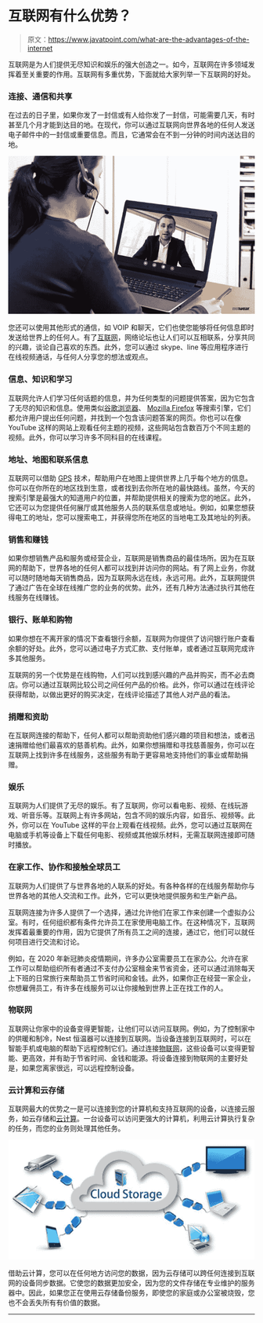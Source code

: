 # 互联网有什么优势？

> 原文：<https://www.javatpoint.com/what-are-the-advantages-of-the-internet>

互联网是为人们提供无尽知识和娱乐的强大创造之一。如今，互联网在许多领域发挥着至关重要的作用。互联网有多重优势，下面就给大家列举一下互联网的好处。

### 连接、通信和共享

在过去的日子里，如果你发了一封信或有人给你发了一封信，可能需要几天，有时甚至几个月才能到达目的地。在现代，你可以通过互联网向世界各地的任何人发送电子邮件中的一封信或重要信息。而且，它通常会在不到一分钟的时间内送达目的地。

![What are the advantages of the Internet](img/e8d930af83f8c6fb1ebb7485a413756a.png)

您还可以使用其他形式的通信，如 VOIP 和聊天，它们也使您能够将任何信息即时发送给世界上的任何人。有了[互联网](https://www.javatpoint.com/internet)，网络论坛也让人们可以互相联系，分享共同的兴趣，谈论自己喜欢的东西。此外，您可以通过 skype、line 等应用程序进行在线视频通话，与任何人分享您的想法或观点。

### 信息、知识和学习

互联网允许人们学习任何话题的信息，并为任何类型的问题提供答案，因为它包含了无尽的知识和信息。使用类似[谷歌浏览器](https://www.javatpoint.com/google-chrome)、 [Mozilla Firefox](https://www.javatpoint.com/mozilla-firefox) 等搜索引擎，它们都允许用户提出任何问题，并找到一个包含该问题答案的网页。你也可以在像 YouTube 这样的网站上观看任何主题的视频，这些网站包含数百万个不同主题的视频。此外，你可以学习许多不同科目的在线课程。

### 地址、地图和联系信息

互联网可以借助 [GPS](https://www.javatpoint.com/gps-full-form) 技术，帮助用户在地图上提供世界上几乎每个地方的信息。你可以在你所在的地区找到生意，或者找到去你所在地的最快路线。虽然，今天的搜索引擎是最强大的知道用户的位置，并帮助提供相关的搜索为您的地区。此外，它还可以为您提供任何展厅或其他服务人员的联系信息或地址。例如，如果您想获得电工的地址，您可以搜索电工，并获得您所在地区的当地电工及其地址的列表。

### 销售和赚钱

如果你想销售产品和服务或经营企业，互联网是销售商品的最佳场所。因为在互联网的帮助下，世界各地的任何人都可以找到并访问你的网站。有了网上业务，你就可以随时随地每天销售商品，因为互联网永远在线，永远可用。此外，互联网提供了通过广告在全球在线推广您的业务的优势。此外，还有几种方法通过执行其他在线服务在线赚钱。

### 银行、账单和购物

如果你想在不离开家的情况下查看银行余额，互联网为你提供了访问银行账户查看余额的好处。此外，您可以通过电子方式汇款、支付账单，或者通过互联网完成许多其他服务。

互联网的另一个优势是在线购物，人们可以找到感兴趣的产品并购买，而不必去商店。你可以通过互联网比较公司之间任何产品的价格。此外，你可以通过在线评论获得帮助，以做出更好的购买决定，在线评论描述了其他人对产品的看法。

### 捐赠和资助

在互联网连接的帮助下，任何人都可以帮助资助他们感兴趣的项目和想法，或者迅速捐赠给他们最喜欢的慈善机构。此外，如果你想捐赠和寻找慈善服务，你可以在互联网上找到许多在线服务，这些服务有助于更容易地支持他们的事业或帮助捐赠。

### 娱乐

互联网为人们提供了无尽的娱乐。有了互联网，你可以看电影、视频、在线玩游戏、听音乐等。互联网上有许多网站，包含不同的娱乐内容，如音乐、视频等。此外，你可以在 YouTube 这样的平台上观看在线视频。此外，您可以通过互联网在电脑或手机等设备上下载任何电影、视频或其他娱乐材料，无需互联网连接即可随时播放。

### 在家工作、协作和接触全球员工

互联网为人们提供了与世界各地的人联系的好处。有各种各样的在线服务帮助你与世界各地的其他人交流和工作。此外，它可以更快地提供服务和生产新产品。

互联网连接为许多人提供了一个选择，通过允许他们在家工作来创建一个虚拟办公室。有时，任何组织都有条件允许员工在家使用电脑工作。在这种情况下，互联网发挥着最重要的作用，因为它提供了所有员工之间的连接，通过它，他们可以就任何项目进行交流和讨论。

例如，在 2020 年新冠肺炎疫情期间，许多办公室需要员工在家办公。允许在家工作可以帮助组织所有者通过不支付办公室租金来节省资金，还可以通过消除每天上下班的日常旅行来帮助员工节省时间和金钱。此外，如果你正在经营一家企业，你想雇佣员工，有许多在线服务可以让你接触到世界上正在找工作的人。

### 物联网

互联网让你家中的设备变得更智能，让他们可以访问互联网。例如，为了控制家中的供暖和制冷，Nest 恒温器可以连接到互联网。当设备连接到互联网时，可以在智能手机或电脑的帮助下远程控制它们。通过连接[物联网](https://www.javatpoint.com/iot-tutorial)，这些设备可以变得更智能、更高效，并有助于节省时间、金钱和能源。将设备连接到物联网的主要好处是，如果您离家很远，可以远程控制设备。

### 云计算和云存储

互联网最大的优势之一是可以连接到您的计算机和支持互联网的设备，以连接云服务，如云存储和[云计算](https://www.javatpoint.com/cloud-computing-tutorial)。一台设备可以访问更强大的计算机，利用云计算执行复杂的任务，而您的业务则处理其他任务。

![What are the advantages of the Internet](img/dc9af739bd46536e80ce923dbf4c9375.png)

借助云计算，您可以在任何地方访问您的数据，因为云存储可以跨任何连接到互联网的设备同步数据。它使您的数据更加安全，因为您的文件存储在专业维护的服务器中。因此，如果您正在使用云存储备份服务，即使您的家庭或办公室被烧毁，您也不会丢失所有有价值的数据。

* * *